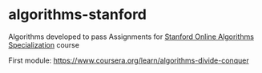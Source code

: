 # algorithms-stanford

Algorithms developed to pass Assignments for [Stanford Online Algorithms Specialization](https://www.coursera.org/specializations/algorithms) course

First module: https://www.coursera.org/learn/algorithms-divide-conquer
